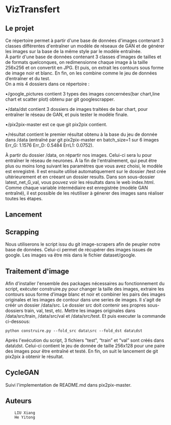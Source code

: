 ﻿VizTransfert
=====
Le projet
-----
Ce répertoire permet à partir d'une base de données d'images contenant 3 classes différentes d'entraîner un modèle de réseaux de GAN et de générer les images sur la base de la même style par le modèle entraînée.\
À partir d'une base de données contenant 3 classes d'images de tailles et de formats quelconques, on redimensionne chaque image à la taille 256x256 et on convertit en JPG. Et puis, on extrait les contours sous forme de image noir et blanc. En fin, on les combine comme le jeu de données d’entraîner et du test.\
On a mis 4 dossiers dans ce répertoire :

•/google_pictures contient 3 types des images concernées(bar chart,line chart et scatter plot) obtenu par git googlescrapper.

•/data/dst contient 3 dossiers de images traitées de bar chart, pour entraîner le réseau de GAN, et puis tester le modèle finale.

•/pix2pix-master est ce que git pix2pix contient.

•/résultat contient le premier résultat obtenu à la base du jeu de donnée dans /data (entraîné par git pix2pix-master en batch_size=1 sur 6 images Err_G: 1.1576  Err_D: 0.5484  ErrL1: 0.0752).
		
À partir du dossier /data, on répartir nos images. Celui-ci sera lu pour entraîner le réseau de neurones. À la fin de l'entraînement, qui peut être plus ou moins long suivant les paramètres que vous avez choisi, le modèle est enregistré.
Il est ensuite utilisé automatiquement sur le dossier /test crée ultérieurement et en créeant un dossier results. Dans son sous-dossier latest_net_G_val, vous pouvez voir les résultats dans le web index.html.
Comme chaque variable intermédiaire est enregistrée (modèle GAN entraîné), il est possible de les réutiliser à génerer des images sans réaliser toutes les étapes.

Lancement
--------

Scrapping
--------
Nous utiliserons le script issu du git image-scrapers afin de peupler notre base de données. Celui-ci permet de récupérer des images issues de google. Les images va être mis dans le fichier dataset/google.

Traitement d'image
--------
Afin d'installer l'ensemble des packages nécessaires au fonctionnement du script, exécuter construire.py pour changer la taille des images, extraire les contours sous forme d’image blanc et noir et combiner les pairs des images originales et les images de contour dans une series de images. Il s'agit de créér un dossier /data/src. Le dossier src doit contenir ses propres sous-dossiers train, val, test, etc. Mettre les images originales dans /data/src/train, /data/src/val et /data/src/test. Et puis executer la commande ci-dessous:

`python construire.py --fold_src data\src --fold_dst data\dst`

Après l'exécution du script, 3 fichiers "test", “train” et “val” sont créés dans data\dst. Celui-ci contient le jeu de donnée de taille 256x128 pour une paire des images pour être entraîné et testé. 
En fin, on suit le lancement de git pix2pix à obtenir le résultat.



CycleGAN
--------
Suivi l'implementation de README.md dans pix2pix-master.



Auteurs
-------------
		LIU Xiang
		He Yitong

